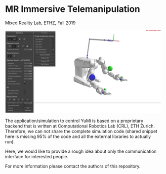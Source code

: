 # MR Immersive Telemanipulation
Mixed Reality Lab, ETHZ, Fall 2019

<p align="center">
  <img src="misc/yumi-simulation-middleware.png" width="750">
</p>

The application/simulation to control YuMi is based on a proprietary backend that is written at Computational Robotics Lab (CRL), ETH Zurich. Therefore, we can not share the complete simulation code (shared snippet here is missing 95% of the code and all the external libraries to actually run). 

Here, we would like to provide a rough idea about only the communication interface for interested people.

For more information please contact the authors of this repository.
